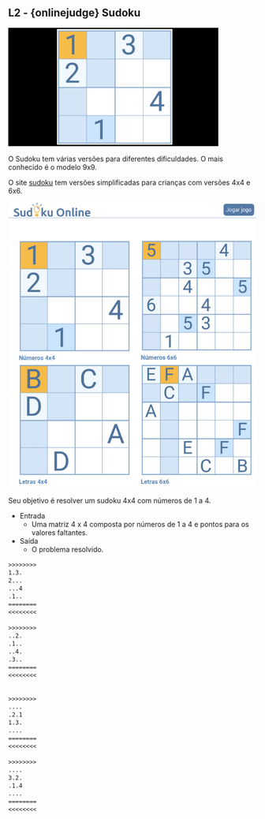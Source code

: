 ## L2 - {onlinejudge} Sudoku

![](__capa.jpg)

O Sudoku tem várias versões para diferentes dificuldades. O mais conhecido é o modelo 9x9.

O site [sudoku](https://www.sudokuonline.io/pt/criancas) tem versões simplificadas para crianças com versões 4x4 e 6x6.

![](__exemplos.png)

Seu objetivo é resolver um sudoku 4x4 com números de 1 a 4.

- Entrada
    - Uma matriz 4 x 4 composta por números de 1 a 4 e pontos para os valores faltantes.
- Saída
    - O problema resolvido.

```
>>>>>>>>
1.3.
2...
...4
.1..
========
<<<<<<<<

>>>>>>>>
..2.
.1..
..4.
.3..
========
<<<<<<<<


>>>>>>>>
....
.2.1
1.3.
....
========
<<<<<<<<

>>>>>>>>
....
3.2.
.1.4
....
========
<<<<<<<<


```


